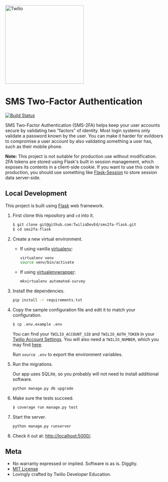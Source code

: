 <a href="https://www.twilio.com">
  <img src="https://static0.twilio.com/marketing/bundles/marketing/img/logos/wordmark-red.svg" alt="Twilio" width="250" />
</a>

# SMS Two-Factor Authentication

[![Build Status](https://travis-ci.org/TwilioDevEd/sms2fa-flask.svg?branch=master)](https://travis-ci.org/TwilioDevEd/sms2fa-flask)

<!--
  You can grab the appropriate description from https://www.twilio.com/docs/tutorials.
-->
SMS Two-Factor Authentication (SMS-2FA) helps keep your user accounts secure by validating two "factors" of identity. Most login systems only validate a password known by the user. You can make it harder for evildoers to compromise a user account by also validating something a user has, such as their mobile phone.

**Note:** This project is not suitable for production use without modification. 2FA tokens are stored using Flask's built in
session management, which exposes its contents in a client-side cookie. If you want to use this code in production, you
should use something like [Flask-Session](https://pythonhosted.org/Flask-Session/) to store session data server-side.

## Local Development

This project is built using [Flask](http://flask.pocoo.org/) web framework.

1. First clone this repository and `cd` into it.

   ```bash
   $ git clone git@github.com:TwilioDevEd/sms2fa-flask.git
   $ cd sms2fa-flask
   ```

1. Create a new virtual environment.

    - If using vanilla [virtualenv](https://virtualenv.pypa.io/en/latest/):

        ```bash
        virtualenv venv
        source venv/bin/activate
        ```

    - If using [virtualenvwrapper](https://virtualenvwrapper.readthedocs.org/en/latest/):

        ```bash
        mkvirtualenv automated-survey
        ```

1. Install the dependencies.

    ```bash
    pip install -r requirements.txt
    ```


1. Copy the sample configuration file and edit it to match your configuration.

   ```bash
   $ cp .env.example .env
   ```

   You can find your `TWILIO_ACCOUNT_SID` and `TWILIO_AUTH_TOKEN` in your
   [Twilio Account Settings](https://www.twilio.com/user/account/settings).
   You will also need a `TWILIO_NUMBER`, which you may find [here](https://www.twilio.com/user/account/phone-numbers/incoming).

   Run `source .env` to export the environment variables.

1. Run the migrations.

    Our app uses SQLite, so you probably will not need to install additional software.

    ```bash
    python manage.py db upgrade
    ```

1. Make sure the tests succeed.

    ```bash
    $ coverage run manage.py test
    ```

1. Start the server.

    ```bash
    python manage.py runserver
    ```

1. Check it out at: [http://localhost:5000/](http://localhost:5000/).

## Meta

* No warranty expressed or implied. Software is as is. Diggity.
* [MIT License](http://www.opensource.org/licenses/mit-license.html)
* Lovingly crafted by Twilio Developer Education.
